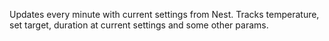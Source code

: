 Updates every minute with current settings from Nest. Tracks temperature, set target, duration at current settings and some other params.
